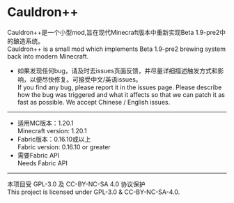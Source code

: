 <h1>Cauldron++</h1>

Cauldron++是一个小型mod,旨在现代Minecraft版本中重新实现Beta 1.9-pre2中的酿造系统。  
Cauldron++ is a small mod which implements Beta 1.9-pre2 brewing system back into modern Minecraft.

* 如果发现任何bug，请及时去issues页面反馈，并尽量详细描述触发方式和影响，以便尽快修复。可接受中文/英语issues。  
If you find any bug, please report it in the issues page. Please describe how the bug was triggered and what it affects so that we can patch it as fast as possible. We accept Chinese / English issues.
<hr>

* 适用MC版本：1.20.1 <br>
Minecraft version: 1.20.1 <br>
* Fabric版本：0.16.10或以上 <br>
Fabric version: 0.16.10 or greater <br>
* 需要Fabric API <br>
Needs Fabric API
<hr>

本项目受 GPL-3.0 及 CC-BY-NC-SA 4.0 协议保护<br>
This project is licensed under GPL-3.0 & CC-BY-NC-SA-4.0.<br>
